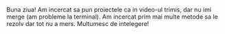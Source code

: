 Buna ziua! Am incercat sa pun proiectele ca in video-ul trimis, dar nu imi merge (am probleme la terminal). Am incercat prim mai multe metode sa le rezolv dar tot nu a mers.
Multumesc de intelegere!
